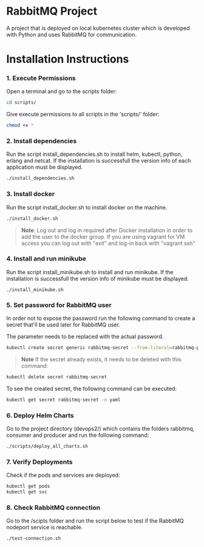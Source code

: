 # RabbitMQ Project
A project that is deployed on local kubernetes cluster which is developed with Python and uses RabbitMQ for communication.

# Installation Instructions
### 1. Execute Permissions
Open a terminal and go to the scripts folder:
```sh
cd scripts/
```
Give execute permissions to all scripts in the 'scripts/' folder:

```sh
chmod +x *
```
### 2. Install dependencies
Run the script install_dependencies.sh to install helm, kubectl, python, erlang and netcat. If the installation is successfull the version info of each application must be displayed.

```bash
./install_dependencies.sh
```

### 3. Install docker
Run the script install_docker.sh to install docker on the machine.

```bash
./install_docker.sh
```
 > **Note**: Log out and log in required after Docker installation in order to add the user to the docker group. If you are using vagrant for VM access you can log out with "exit" and log-in back with "vagrant ssh"

### 4. Install and run minikube
Run the script install_minikube.sh to install and run minikube. If the installation is successfull the version info of minikube must be displayed.

```console
./install_minikube.sh
```

### 5. Set password for RabbitMQ user
In order not to expose the password run the following command to create a secret that'll be used later for RabbitMQ user. 

The parameter <password> needs to be replaced with the actual password.

```bash
kubectl create secret generic rabbitmq-secret --from-literal=rabbitmq-password=<password>
```
> **Note** If the secret already exists, it needs to be deleted with this command:

```bash
kubectl delete secret rabbitmq-secret
```
To see the created secret, the following command can be executed:

```bash
kubectl get secret rabbitmq-secret -o yaml
```
### 6. Deploy Helm Charts
Go to the project directory (devops2/) which contains the folders rabbitmq, consumer and producer and run the following command:

```bash
./scripts/deploy_all_charts.sh
```
### 7. Verify Deployments
Check if the pods and services are deployed:
```bash
kubectl get pods
kubectl get svc
```

### 8. Check RabbitMQ connection
Go to the /scipts folder and run the script below to test if the RabbitMQ nodeport service is reachable.

```bash
./test-connection.sh
```


